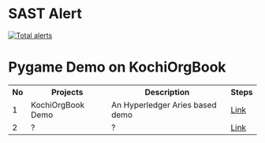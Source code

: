 # SAST Alert
[![Total alerts](https://img.shields.io/lgtm/alerts/g/nirupamjm/myworks.svg?logo=lgtm&logoWidth=18)](https://lgtm.com/projects/g/nirupamjm/myworks/alerts/)


# Pygame Demo on KochiOrgBook

<table>
<tr><th>No</th><th>Projects</th><th>Description</th><th>Steps</th></tr>
<tr><td>1</td><td>KochiOrgBook Demo</td><td>An Hyperledger Aries based demo</td><td><a href="https://github.com/nirupamjm/myworks/blob/master/KochiOrgBook_Demo/readme.md">Link</a></td></tr>
<tr><td>2</td><td>?</td><td>?</td><td><a href="https://github.com/nirupamjm/myworks/blob/master/KochiOrgBook_Demo/readme.md">Link</a></td></tr>
</table>
